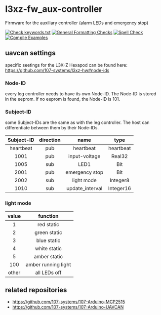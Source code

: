 # l3xz-fw_aux-controller
Firmware for the auxiliary controller (alarm LEDs and emergency stop)

[![Check keywords.txt](https://github.com/107-systems/l3xz-fw_aux-controller/actions/workflows/check-keywords-txt.yml/badge.svg)](https://github.com/107-systems/l3xz-fw_aux-controller/actions/workflows/check-keywords-txt.yml)
[![General Formatting Checks](https://github.com/107-systems/l3xz-fw_aux-controller/workflows/General%20Formatting%20Checks/badge.svg)](https://github.com/107-systems/l3xz-fw_aux-controller/actions?workflow=General+Formatting+Checks)
[![Spell Check](https://github.com/107-systems/l3xz-fw_aux-controller/workflows/Spell%20Check/badge.svg)](https://github.com/107-systems/l3xz-fw_aux-controller/actions?workflow=Spell+Check)
[![Compile Examples](https://github.com/107-systems/l3xz-fw_aux-controller/workflows/Compile/badge.svg)](https://github.com/107-systems/l3xz-fw_aux-controller/actions?workflow=Compile)

## uavcan settings

specific seetings for the L3X-Z Hexapod can be found here: https://github.com/107-systems/l3xz-hw#node-ids

### Node-ID

every leg controller needs to have its own Node-ID. The Node-ID is stored in the eeprom. If no eeprom is found, the Node-ID is 101.

### Subject-ID

some Subject-IDs are the same as with the leg controller. The host can differentiate between them by their Node-IDs.

| **Subject-ID** | **direction** | **name**          | **type**    |
|:--------------:|:-------------:|:-----------------:|:-----------:|
| heartbeat      | pub           | heartbeat         | heartbeat   |
| 1001           | pub           | input-voltage     | Real32      |
| 1005           | sub           | LED1              | Bit         |
| 2001           | pub           | emergency stop    | Bit         |
| 2002           | sub           | light mode        | Integer8    |
| 1010           | sub           | update_interval   | Integer16   |

### light mode

| **value** | **function**        |
|:---------:|:-------------------:|
| 1         | red static          |
| 2         | green static        |
| 3         | blue static         |
| 4         | white static        |
| 5         | amber static        |
| 100       | amber running light |
| other     | all LEDs off        |

## related repositories
* https://github.com/107-systems/107-Arduino-MCP2515
* https://github.com/107-systems/107-Arduino-UAVCAN
